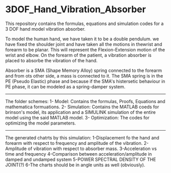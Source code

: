 # 3DOF_Hand_Vibration_Absorber

This repository contains the formulas, equations and simulation codes for a 3 DOF hand model vibration absorber.

To model the human hand, we have taken it to be a double pendulum. we have fixed the shoulder joint and have taken all the motions in thewrist and forearm to be planar. This will represent the Flexion-Extension motion of the wrist and elbow. On the forearm of the patient, a vibration absorber is placed to absorbe the vibration of the hand.

Absorber is a SMA (Shape Memory Alloy) spring connected to the forearm and from ots other side, a mass is connected to it. The SMA spring is in the PE (Pseudo Elastic) phase and because if the SMA's histersetic behaviour in PE phase, it can be modeled as a spring-damper system.

------------------------------------------------------------------
The folder schemes:
1- Model: Contains the formulas, Proofs, Equations and mathematica formuations.
2- Simulation: Contains the MATLAB coeds for brinson's model, its application and a SIMULINK simulation of the entire model using the said MATLAB model.
3- Optimization: The codes for optimizing the model parameters.

------------------------------------------------------------------
The generated chatrts by this simulation:
1-Displacement fo the hand and forearm with respect to frequency and amplitude of the vibration.
2-Amplitude of vibration with respect to absorber mass.
3-Acceleration vs time and frequency
4-Comparison between acceleration/amplitude in damped and undamped system
5-POWER SPECTRAL DENSITY OF THE JOINT(?)
6-The charts should be in angle units as well (obviously).
